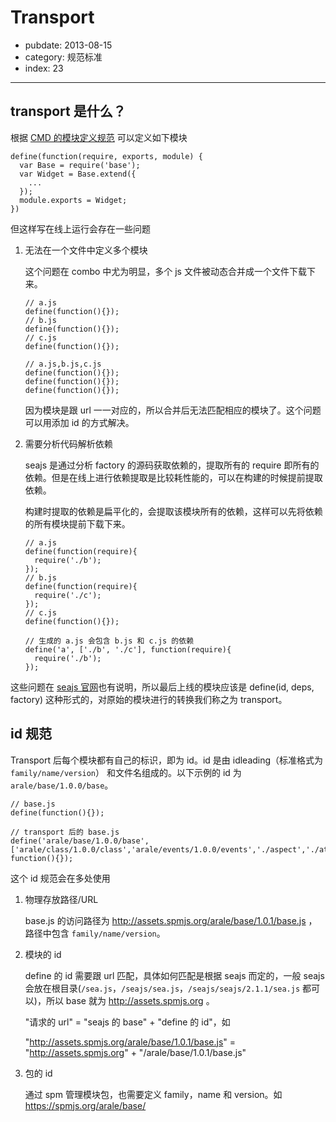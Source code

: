 # Transport

- pubdate: 2013-08-15
- category: 规范标准
- index: 23

----------

## transport 是什么？

根据 [CMD 的模块定义规范](https://github.com/seajs/seajs/issues/242) 可以定义如下模块

```
define(function(require, exports, module) {
  var Base = require('base');
  var Widget = Base.extend({
    ...
  });
  module.exports = Widget;
})
```

但这样写在线上运行会存在一些问题

1. 无法在一个文件中定义多个模块

    这个问题在 combo 中尤为明显，多个 js 文件被动态合并成一个文件下载下来。

    ```
    // a.js
    define(function(){});
    // b.js
    define(function(){});
    // c.js
    define(function(){});

    // a.js,b.js,c.js
    define(function(){});
    define(function(){});
    define(function(){});
    ```

    因为模块是跟 url 一一对应的，所以合并后无法匹配相应的模块了。这个问题可以用添加 id 的方式解决。

2. 需要分析代码解析依赖

    seajs 是通过分析 factory 的源码获取依赖的，提取所有的 require 即所有的依赖。但是在线上进行依赖提取是比较耗性能的，可以在构建的时候提前提取依赖。

    构建时提取的依赖是扁平化的，会提取该模块所有的依赖，这样可以先将依赖的所有模块提前下载下来。

    ```
    // a.js
    define(function(require){
      require('./b');
    });
    // b.js
    define(function(require){
      require('./c');
    });
    // c.js
    define(function(){});

    // 生成的 a.js 会包含 b.js 和 c.js 的依赖
    define('a', ['./b', './c'], function(require){
      require('./b');
    });
    ```

这些问题在 [seajs 官网](https://github.com/seajs/seajs/issues/426)也有说明，所以最后上线的模块应该是 define(id, deps, factory) 这种形式的，对原始的模块进行的转换我们称之为 transport。

## id 规范

Transport 后每个模块都有自己的标识，即为 id。id 是由 idleading（标准格式为 `family/name/version`） 和文件名组成的。以下示例的 id 为 `arale/base/1.0.0/base`。

```
// base.js
define(function(){});

// transport 后的 base.js
define('arale/base/1.0.0/base', ['arale/class/1.0.0/class','arale/events/1.0.0/events','./aspect','./attribute'], function(){});
```

这个 id 规范会在多处使用

1. 物理存放路径/URL

    base.js 的访问路径为 http://assets.spmjs.org/arale/base/1.0.1/base.js ，路径中包含 `family/name/version`。

2. 模块的 id

   define 的 id 需要跟 url 匹配，具体如何匹配是根据 seajs 而定的，一般 seajs 会放在根目录(`/sea.js`，`/seajs/sea.js`，`/seajs/seajs/2.1.1/sea.js` 都可以)，所以 base 就为 http://assets.spmjs.org 。

   "请求的 url" = "seajs 的 base" + "define 的 id"，如

   "http://assets.spmjs.org/arale/base/1.0.1/base.js" = "http://assets.spmjs.org" + "/arale/base/1.0.1/base.js"

3. 包的 id

    通过 spm 管理模块包，也需要定义 family，name 和 version。如 https://spmjs.org/arale/base/
    